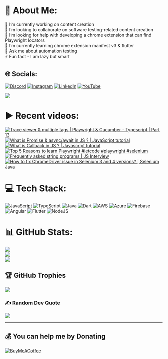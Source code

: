 # 💫 About Me:
🔭 I’m currently working on content creation<br>👯 I’m looking to collaborate on software testing-related content creation<br>🤝 I’m looking for help with developing a chrome extension that can find Playwright locators<br>🌱 I’m currently learning chrome extension manifest v3 & flutter<br>💬 Ask me about automation testing<br>⚡ Fun fact - I am lazy but smart


## 🌐 Socials:
[![Discord](https://img.shields.io/badge/Discord-%237289DA.svg?logo=discord&logoColor=white)](htttps://discord.gg/https://discord.gg/UunqzYFHPX) [![Instagram](https://img.shields.io/badge/Instagram-%23E4405F.svg?logo=Instagram&logoColor=white)](https://instagram.com/ortonikc) [![LinkedIn](https://img.shields.io/badge/LinkedIn-%230077B5.svg?logo=linkedin&logoColor=white)](https://linkedin.com/in/ortoni) [![YouTube](https://img.shields.io/badge/YouTube-%23FF0000.svg?logo=YouTube&logoColor=white)](https://youtube.com/@letcode) 

[![](https://visitcount.itsvg.in/api?id=ortonikc&icon=6&color=0)](https://visitcount.itsvg.in)
# ▶️ Recent videos:
<!-- BEGIN YOUTUBE-CARDS -->
[![Trace viewer & multiple tags | Playwright & Cucumber - Typescript | Part 13](https://ytcards.demolab.com/?id=-WM0Qzaw4zg&title=Trace+viewer+%26+multiple+tags+%7C+Playwright+%26+Cucumber+-+Typescript+%7C+Part+13&lang=en&timestamp=1700209775&background_color=%230d1117&title_color=%23ffffff&stats_color=%23dedede&max_title_lines=1&width=250&border_radius=5 "Trace viewer & multiple tags | Playwright & Cucumber - Typescript | Part 13")](https://www.youtube.com/watch?v=-WM0Qzaw4zg)
[![What is Promise & async/await in JS ? | JavaScript tutorial](https://ytcards.demolab.com/?id=LDnZeXI30_A&title=What+is+Promise+%26+async%2Fawait+in+JS+%3F+%7C+JavaScript+tutorial&lang=en&timestamp=1698305065&background_color=%230d1117&title_color=%23ffffff&stats_color=%23dedede&max_title_lines=1&width=250&border_radius=5 "What is Promise & async/await in JS ? | JavaScript tutorial")](https://www.youtube.com/watch?v=LDnZeXI30_A)
[![What is Callback in JS ? | Javascript tutorial](https://ytcards.demolab.com/?id=VLc4q8A93mA&title=What+is+Callback+in+JS+%3F+%7C+Javascript+tutorial&lang=en&timestamp=1697614427&background_color=%230d1117&title_color=%23ffffff&stats_color=%23dedede&max_title_lines=1&width=250&border_radius=5 "What is Callback in JS ? | Javascript tutorial")](https://www.youtube.com/watch?v=VLc4q8A93mA)
[![Top 5 Reasons to learn Playwright #letcode #playwright  #selenium](https://ytcards.demolab.com/?id=dpfrNqU6pyA&title=Top+5+Reasons+to+learn+Playwright+%23letcode+%23playwright++%23selenium&lang=en&timestamp=1697135147&background_color=%230d1117&title_color=%23ffffff&stats_color=%23dedede&max_title_lines=1&width=250&border_radius=5 "Top 5 Reasons to learn Playwright #letcode #playwright  #selenium")](https://www.youtube.com/watch?v=dpfrNqU6pyA)
[![Frequently asked string programs | JS Interview](https://ytcards.demolab.com/?id=q_VKf0dOkCg&title=Frequently+asked+string+programs+%7C+JS+Interview&lang=en&timestamp=1695923914&background_color=%230d1117&title_color=%23ffffff&stats_color=%23dedede&max_title_lines=1&width=250&border_radius=5 "Frequently asked string programs | JS Interview")](https://www.youtube.com/watch?v=q_VKf0dOkCg)
[![How to fix ChromeDriver issue in Selenium 3 and 4 versions? | Selenium Java](https://ytcards.demolab.com/?id=oISwTAiwGKI&title=How+to+fix+ChromeDriver+issue+in+Selenium+3+and+4+versions%3F+%7C+Selenium+Java&lang=en&timestamp=1692860769&background_color=%230d1117&title_color=%23ffffff&stats_color=%23dedede&max_title_lines=1&width=250&border_radius=5 "How to fix ChromeDriver issue in Selenium 3 and 4 versions? | Selenium Java")](https://www.youtube.com/watch?v=oISwTAiwGKI)
<!-- END YOUTUBE-CARDS -->
# 💻 Tech Stack:
![JavaScript](https://img.shields.io/badge/javascript-%23323330.svg?style=for-the-badge&logo=javascript&logoColor=%23F7DF1E) ![TypeScript](https://img.shields.io/badge/typescript-%23007ACC.svg?style=for-the-badge&logo=typescript&logoColor=white) ![Java](https://img.shields.io/badge/java-%23ED8B00.svg?style=for-the-badge&logo=java&logoColor=white) ![Dart](https://img.shields.io/badge/dart-%230175C2.svg?style=for-the-badge&logo=dart&logoColor=white) ![AWS](https://img.shields.io/badge/AWS-%23FF9900.svg?style=for-the-badge&logo=amazon-aws&logoColor=white) ![Azure](https://img.shields.io/badge/azure-%230072C6.svg?style=for-the-badge&logo=azure-devops&logoColor=white) ![Firebase](https://img.shields.io/badge/firebase-%23039BE5.svg?style=for-the-badge&logo=firebase) ![Angular](https://img.shields.io/badge/angular-%23DD0031.svg?style=for-the-badge&logo=angular&logoColor=white) ![Flutter](https://img.shields.io/badge/Flutter-%2302569B.svg?style=for-the-badge&logo=Flutter&logoColor=white) ![NodeJS](https://img.shields.io/badge/node.js-6DA55F?style=for-the-badge&logo=node.js&logoColor=white)
# 📊 GitHub Stats:
![](https://github-readme-stats.vercel.app/api?username=ortonikc&theme=radical&hide_border=true&include_all_commits=true&count_private=true)<br/>
![](https://github-readme-streak-stats.herokuapp.com/?user=ortonikc&theme=radical&hide_border=true)<br/>
![](https://github-readme-stats.vercel.app/api/top-langs/?username=ortonikc&theme=radical&hide_border=true&include_all_commits=true&count_private=true&layout=compact)

## 🏆 GitHub Trophies
![](https://github-profile-trophy.vercel.app/?username=ortonikc&theme=discord&no-frame=false&no-bg=true&margin-w=4)

### ✍️ Random Dev Quote
![](https://quotes-github-readme.vercel.app/api?type=horizontal&theme=radical)

---
  ## 💰 You can help me by Donating
  [![BuyMeACoffee](https://img.shields.io/badge/Buy%20Me%20a%20Coffee-ffdd00?style=for-the-badge&logo=buy-me-a-coffee&logoColor=black)](https://buymeacoffee.com/letcode) 

  
<!-- Proudly created with GPRM ( https://gprm.itsvg.in ) -->
